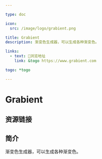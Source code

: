 ```yaml
---

type: doc

icon:
  src: /image/logo/grabient.png

title: Grabient
description: 渐变色生成器，可以生成各种渐变色。

links:
  - text: 🧰浏览地址
    link: &togo https://www.grabient.com

togo: *togo

---
```


<ShowLogo />

# Grabient

<ShowBreadcrumb />

## 资源链接

<ShowLinks />

## 简介

渐变色生成器，可以生成各种渐变色。